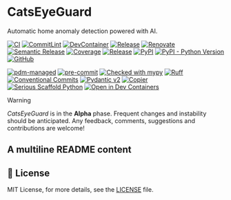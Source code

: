 # CatsEyeGuard

Automatic home anomaly detection powered with AI.

[![CI](https://github.com/pvagnozzi/catseyeguard/actions/workflows/ci.yml/badge.svg)](https://github.com/pvagnozzi/catseyeguard/actions/workflows/ci.yml)
[![CommitLint](https://github.com/pvagnozzi/catseyeguard/actions/workflows/commitlint.yml/badge.svg)](https://github.com/pvagnozzi/catseyeguard/actions/workflows/commitlint.yml)
[![DevContainer](https://github.com/pvagnozzi/catseyeguard/actions/workflows/devcontainer.yml/badge.svg)](https://github.com/pvagnozzi/catseyeguard/actions/workflows/devcontainer.yml)
[![Release](https://github.com/pvagnozzi/catseyeguard/actions/workflows/release.yml/badge.svg)](https://github.com/pvagnozzi/catseyeguard/actions/workflows/release.yml)
[![Renovate](https://github.com/pvagnozzi/catseyeguard/actions/workflows/renovate.yml/badge.svg)](https://github.com/pvagnozzi/catseyeguard/actions/workflows/renovate.yml)
[![Semantic Release](https://github.com/pvagnozzi/catseyeguard/actions/workflows/semantic-release.yml/badge.svg)](https://github.com/pvagnozzi/catseyeguard/actions/workflows/semantic-release.yml)
[![Coverage](https://img.shields.io/endpoint?url=https://pvagnozzi.github.io/catseyeguard/_static/badges/coverage.json)](https://pvagnozzi.github.io/catseyeguard/reports/coverage)
[![Release](https://img.shields.io/github/v/release/pvagnozzi/catseyeguard)](https://github.com/pvagnozzi/catseyeguard/releases)
[![PyPI](https://img.shields.io/pypi/v/catseyeguard)](https://pypi.org/project/catseyeguard/)
[![PyPI - Python Version](https://img.shields.io/pypi/pyversions/catseyeguard)](https://pypi.org/project/catseyeguard/)
[![GitHub](https://img.shields.io/github/license/pvagnozzi/catseyeguard)](https://github.com/pvagnozzi/catseyeguard/blob/main/LICENSE)

[![pdm-managed](https://img.shields.io/badge/pdm-managed-blueviolet)](https://pdm-project.org)
[![pre-commit](https://img.shields.io/badge/pre--commit-enabled-brightgreen?logo=pre-commit)](https://github.com/pre-commit/pre-commit)
[![Checked with mypy](https://www.mypy-lang.org/static/mypy_badge.svg)](http://mypy-lang.org/)
[![Ruff](https://img.shields.io/endpoint?url=https://raw.githubusercontent.com/astral-sh/ruff/main/assets/badge/v2.json)](https://github.com/astral-sh/ruff)
[![Conventional Commits](https://img.shields.io/badge/Conventional%20Commits-1.0.0-%23FE5196?logo=conventionalcommits&logoColor=white)](https://conventionalcommits.org)
[![Pydantic v2](https://img.shields.io/endpoint?url=https://raw.githubusercontent.com/pydantic/pydantic/5697b1e4c4a9790ece607654e6c02a160620c7e1/docs/badge/v2.json)](https://pydantic.dev)
[![Copier](https://img.shields.io/endpoint?url=https://raw.githubusercontent.com/copier-org/copier/master/img/badge/badge-grayscale-inverted-border-orange.json)](https://github.com/copier-org/copier)
[![Serious Scaffold Python](https://img.shields.io/endpoint?url=https://serious-scaffold.github.io/ss-python/_static/badges/logo.json)](https://serious-scaffold.github.io/ss-python)
[![Open in Dev Containers](https://img.shields.io/static/v1?label=Dev%20Containers&message=Open&color=blue&logo=visualstudiocode)](https://vscode.dev/redirect?url=vscode://ms-vscode-remote.remote-containers/cloneInVolume?url=https://github.com/pvagnozzi/catseyeguard)

> [!WARNING]
> _CatsEyeGuard_ is in the **Alpha** phase.
> Frequent changes and instability should be anticipated.
> Any feedback, comments, suggestions and contributions are welcome!

## A multiline README content

## 📜 License

MIT License, for more details, see the [LICENSE](https://github.com/pvagnozzi/catseyeguard/blob/main/LICENSE) file.
